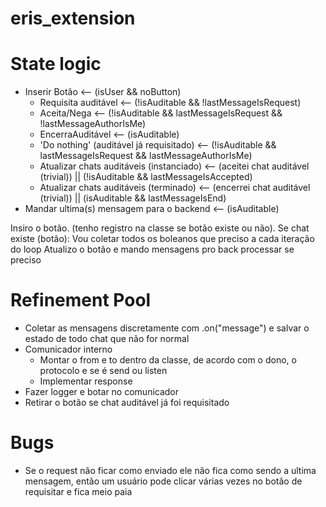 # eris_extension

# State logic

- Inserir Botão <-- (isUser && noButton)
    - Requisita auditável <-- (!isAuditable && !lastMessageIsRequest)
    - Aceita/Nega <-- (!isAuditable && lastMessageIsRequest && !lastMessageAuthorIsMe)
    - EncerraAuditável <-- (isAuditable)
    - 'Do nothing' (auditável já requisitado) <-- (!isAuditable && lastMessageIsRequest && lastMessageAuthorIsMe)
    - Atualizar chats auditáveis (instanciado) <-- (aceitei chat auditável (trivial)) || (!isAuditable && lastMessageIsAccepted)
    - Atualizar chats auditáveis (terminado) <-- (encerrei chat auditável (trivial)) || (isAuditable && lastMessageIsEnd)
- Mandar ultima(s) mensagem para o backend <-- (isAuditable)

Insiro o botão. (tenho registro na classe se botão existe ou não). Se chat existe (botão):
Vou coletar todos os boleanos que preciso a cada iteração do loop
Atualizo o botão e mando mensagens pro back processar se preciso

# Refinement Pool
- Coletar as mensagens discretamente com .on("message") e salvar o estado de todo chat que não for normal
- Comunicador interno
    - Montar o from e to dentro da classe, de acordo com o dono, o protocolo e se é send ou listen
    - Implementar response
- Fazer logger e botar no comunicador
- Retirar o botão se chat auditável já foi requisitado

# Bugs

- Se o request não ficar como enviado ele não fica como sendo a ultima mensagem, então um usuário pode clicar várias vezes no botão de requisitar e fica meio paia
